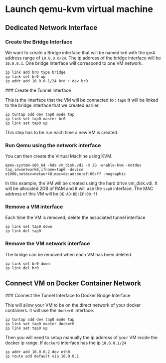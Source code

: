 # Launch qemu-kvm virtual machine

## Dedicated Network Interface

### Create the Bridge Interface

We want to create a Bridge interface that will be named `br0` with the ipv4 address range of `10.0.0.0/24`.
The ip address of the bridge interface will be `10.0.0.1`.
One bridge interface will correspond to one VM network.

```
ip link add br0 type bridge
ip link set br0 up
ip addr add 10.0.0.1/24 brd + dev br0
```

### Create the Tunnel Interface

This is the interface that the VM will be connected to : `tap0`
It will be linked to the bridge interface that we created earlier.

```
ip tuntap add dev tap0 mode tap
ip link set tap0 master br0
ip link set tap0 up
```

This step has to be run each time a new VM is created.

### Run Qemu using the network interface
You can then create the Virtual Machine using KVM.

`qemu-system-x86_64 -hda vm_disk.vdi -m 2G -enable-kvm -netdev tap,id=network0,ifname=tap0 -device e1000,netdev=network0,mac=de:ad:be:ef:00:ff -nographic`

In this example, the VM will be created using the hard drive vm_disk.vdi.
It will be allocated 2GB of RAM and it will use the `tap0` interface.
The MAC address of this VM will be `DE:AD:BE:EF:00:ff`

### Remove a VM interface

Each time the VM is removed, delete the associated tunnel interface

```
ip link set tap0 down
ip link del tap0
```

### Remove the VM network interface

The bridge can be removed when each VM has been deleted.

```
ip link set br0 down
ip link del br0
```

## Connect VM on Docker Container Network

### Connect the Tunnel Interface to Docker Bridge Interface

This will allow your VM to be on the direct network of your docker containers.
It will use the `docker0` interface.

```
ip tuntap add dev tap0 mode tap
ip link set tap0 master docker0
ip link set tap0 up
```

Then you will need to setup manually the ip address of your VM inside the docker ip range.
If `docker0` interface has the ip `10.0.0.1/24`

```
ip addr add 10.0.0.2 dev eth0
ip route add default via 10.0.0.1
```
